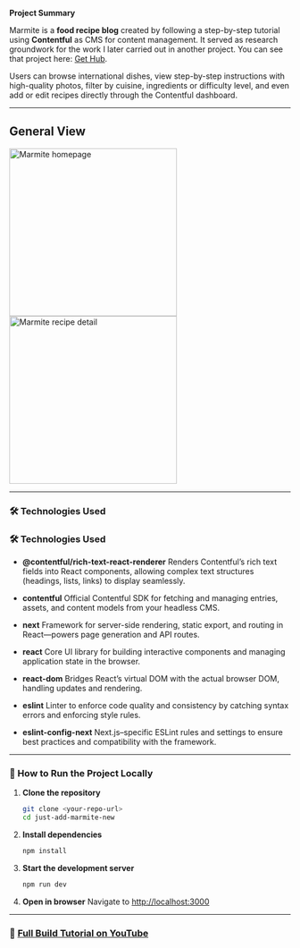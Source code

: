 
**Project Summary**


Marmite is a **food recipe blog** created by following a step-by-step tutorial using **Contentful** as CMS  for content management. It served as research groundwork for the work I later carried out in another project. You can see that project here: [Get Hub](https://github.com/Ursulavallejo/Get_hub).

Users can browse international dishes, view step-by-step instructions with high-quality photos, filter by cuisine, ingredients or difficulty level, and even add or edit recipes directly through the Contentful dashboard.

---

## General View

<img src="https://github.com/user-attachments/assets/05011708-8429-435c-b348-935f63eeccec" alt="Marmite homepage" width="300" />  
<img src="https://github.com/user-attachments/assets/37296703-45a7-4838-83eb-9596bee3e54d" alt="Marmite recipe detail" width="300" />

---

### 🛠️ Technologies Used

### 🛠️ Technologies Used

- **@contentful/rich-text-react-renderer** 
  Renders Contentful’s rich text fields into React components, allowing complex text structures (headings, lists, links) to display seamlessly.

- **contentful** 
  Official Contentful SDK for fetching and managing entries, assets, and content models from your headless CMS.

- **next** 
  Framework for server-side rendering, static export, and routing in React—powers page generation and API routes.

- **react** 
  Core UI library for building interactive components and managing application state in the browser.

- **react-dom** 
  Bridges React’s virtual DOM with the actual browser DOM, handling updates and rendering.

- **eslint** 
  Linter to enforce code quality and consistency by catching syntax errors and enforcing style rules.

- **eslint-config-next** 
  Next.js–specific ESLint rules and settings to ensure best practices and compatibility with the framework.  

---

### 🚀 How to Run the Project Locally

1. **Clone the repository**  
   ```bash
   git clone <your-repo-url>
   cd just-add-marmite-new
   ```

2. **Install dependencies**

   ```bash
   npm install
   ```
3. **Start the development server**

   ```bash
   npm run dev
   ```
4. **Open in browser**
   Navigate to [http://localhost:3000](http://localhost:3000)

---

### 📄 [Full Build Tutorial on YouTube](https://www.youtube.com/watch?v=m9mNsYJbkNg)


